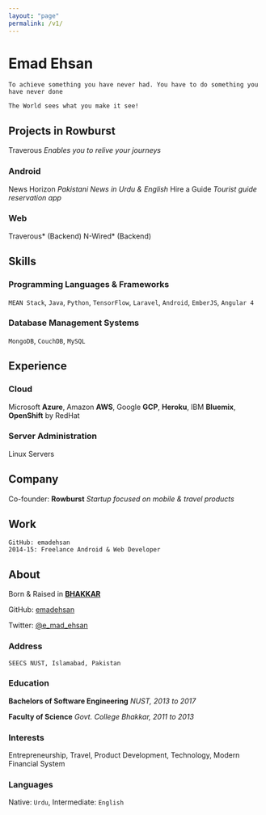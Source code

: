 ```yaml
---
layout: "page"
permalink: /v1/
---
```


# Emad Ehsan
`To achieve something you have never had. You have to do something you have never done` 

`The World sees what you make it see!`

## Projects in Rowburst
Traverous
*Enables you to relive your journeys*
### Android
News Horizon
*Pakistani News in Urdu & English*
Hire a Guide
*Tourist guide reservation app*
### Web
Traverous* (Backend)
N-Wired* (Backend)

## Skills
### Programming Languages & Frameworks
`MEAN Stack`, `Java`, `Python`, `TensorFlow`, `Laravel`, `Android`, `EmberJS`, `Angular 4`
### Database Management Systems
`MongoDB`, `CouchDB`, `MySQL`

## Experience
### Cloud
Microsoft **Azure**, Amazon **AWS**, Google **GCP**,
**Heroku**, IBM **Bluemix**, **OpenShift** by RedHat
### Server Administration
Linux Servers

## Company
Co-founder: **Rowburst**
*Startup focused on mobile & travel products*

## Work
    GitHub: emadehsan
    2014-15: Freelance Android & Web Developer

## About
Born & Raised in [**BHAKKAR**](https://www.google.com/search?q=bhakkar)

GitHub: [emadehsan](https://github.com/emadehsan/)

Twitter: [@e_mad_ehsan](https://twitter.com/e_mad_ehsan)

### Address
    SEECS NUST, Islamabad, Pakistan

### Education
**Bachelors of Software Engineering**
*NUST, 2013 to 2017*

**Faculty of Science**
*Govt. College Bhakkar, 2011 to 2013*

### Interests
Entrepreneurship,
Travel,
Product Development,
Technology,
Modern Financial System

### Languages
Native: `Urdu`,
Intermediate: `English`
